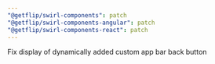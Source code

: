 ```yaml
---
"@getflip/swirl-components": patch
"@getflip/swirl-components-angular": patch
"@getflip/swirl-components-react": patch
---
```


Fix display of dynamically added custom app bar back button

